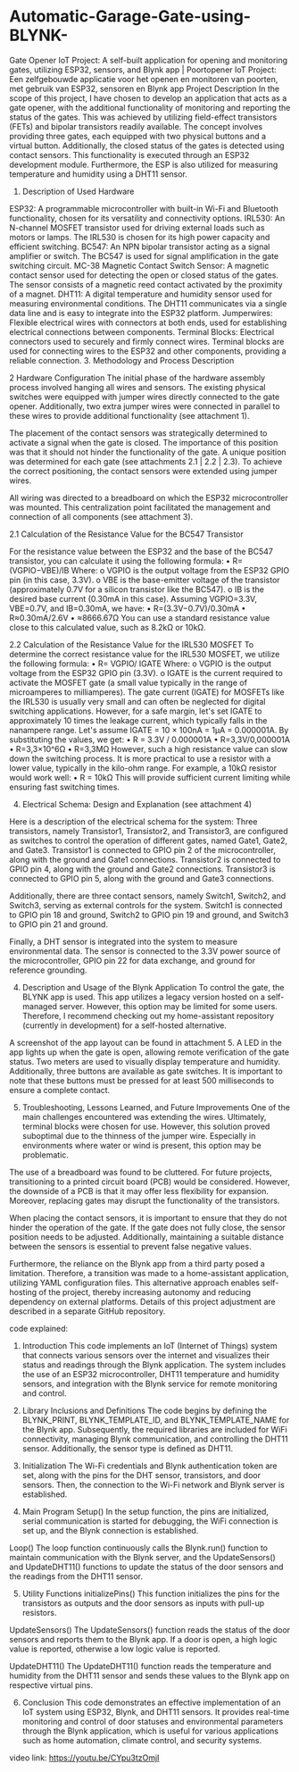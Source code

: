 # Automatic-Garage-Gate-using-BLYNK-
Gate Opener IoT Project: A self-built application for opening and monitoring gates, utilizing ESP32, sensors, and Blynk app | Poortopener IoT Project: Een zelfgebouwde applicatie voor het openen en monitoren van poorten, met gebruik van ESP32, sensoren en Blynk app
Project Description
In the scope of this project, I have chosen to develop an application that acts as a gate opener, with the additional functionality of monitoring and reporting the status of the gates. This was achieved by utilizing field-effect transistors (FETs) and bipolar transistors readily available. The concept involves providing three gates, each equipped with two physical buttons and a virtual button. Additionally, the closed status of the gates is detected using contact sensors. This functionality is executed through an ESP32 development module. Furthermore, the ESP is also utilized for measuring temperature and humidity using a DHT11 sensor.

1. Description of Used Hardware
   
ESP32: A programmable microcontroller with built-in Wi-Fi and Bluetooth functionality, chosen for its versatility and connectivity options.
IRL530: An N-channel MOSFET transistor used for driving external loads such as motors or lamps. The IRL530 is chosen for its high power capacity and efficient switching.
BC547: An NPN bipolar transistor acting as a signal amplifier or switch. The BC547 is used for signal amplification in the gate switching circuit.
MC-38 Magnetic Contact Switch Sensor: A magnetic contact sensor used for detecting the open or closed status of the gates. The sensor consists of a magnetic reed contact activated by the proximity of a magnet.
DHT11: A digital temperature and humidity sensor used for measuring environmental conditions. The DHT11 communicates via a single data line and is easy to integrate into the ESP32 platform.
Jumperwires: Flexible electrical wires with connectors at both ends, used for establishing electrical connections between components.
Terminal Blocks: Electrical connectors used to securely and firmly connect wires. Terminal blocks are used for connecting wires to the ESP32 and other components, providing a reliable connection.
3. Methodology and Process Description

2 Hardware Configuration
The initial phase of the hardware assembly process involved hanging all wires and sensors. The existing physical switches were equipped with jumper wires directly connected to the gate opener. Additionally, two extra jumper wires were connected in parallel to these wires to provide additional functionality (see attachment 1).

The placement of the contact sensors was strategically determined to activate a signal when the gate is closed. The importance of this position was that it should not hinder the functionality of the gate. A unique position was determined for each gate (see attachments 2.1 | 2.2 | 2.3). To achieve the correct positioning, the contact sensors were extended using jumper wires.

All wiring was directed to a breadboard on which the ESP32 microcontroller was mounted. This centralization point facilitated the management and connection of all components (see attachment 3).


2.1 Calculation of the Resistance Value for the BC547 Transistor

For the resistance value between the ESP32 and the base of the BC547 transistor, you can calculate it using the following formula:
•	R=(VGPIO−VBE)/IB
Where:
o VGPIO is the output voltage from the ESP32 GPIO pin (in this case, 3.3V).
o VBE is the base-emitter voltage of the transistor (approximately 0.7V for a silicon transistor like the BC547).
o IB is the desired base current (0.30mA in this case).
Assuming VGPIO=3.3V, VBE=0.7V, and IB=0.30mA, we have:
• R=(3.3V−0.7V)/0.30mA
• R≈0.30mA/2.6V
• ≈8666.67Ω
You can use a standard resistance value close to this calculated value, such as 8.2kΩ or 10kΩ.

2.2 Calculation of the Resistance Value for the IRL530 MOSFET
To determine the correct resistance value for the IRL530 MOSFET, we utilize the following formula:
•	R= VGPIO/ IGATE
Where:
o VGPIO is the output voltage from the ESP32 GPIO pin (3.3V).
o IGATE is the current required to activate the MOSFET gate (a small value typically in the range of microamperes to milliamperes).
The gate current (IGATE) for MOSFETs like the IRL530 is usually very small and can often be neglected for digital switching applications. However, for a safe margin, let's set IGATE to approximately 10 times the leakage current, which typically falls in the nanampere range.
Let's assume IGATE = 10 × 100nA = 1μA = 0.000001A.
By substituting the values, we get:
• R = 3.3V / 0.000001A
•	R=3,3V/0,000001A
•	R=3,3×10^6Ω
•	R=3,3MΩ
However, such a high resistance value can slow down the switching process. It is more practical to use a resistor with a lower value, typically in the kilo-ohm range.
For example, a 10kΩ resistor would work well:
• R = 10kΩ
This will provide sufficient current limiting while ensuring fast switching times.


4. Electrical Schema: Design and Explanation
(see attachment 4)

Here is a description of the electrical schema for the system:
Three transistors, namely Transistor1, Transistor2, and Transistor3, are configured as switches to control the operation of different gates, named Gate1, Gate2, and Gate3. Transistor1 is connected to GPIO pin 2 of the microcontroller, along with the ground and Gate1 connections. Transistor2 is connected to GPIO pin 4, along with the ground and Gate2 connections. Transistor3 is connected to GPIO pin 5, along with the ground and Gate3 connections.

Additionally, there are three contact sensors, namely Switch1, Switch2, and Switch3, serving as external controls for the system. Switch1 is connected to GPIO pin 18 and ground, Switch2 to GPIO pin 19 and ground, and Switch3 to GPIO pin 21 and ground.

Finally, a DHT sensor is integrated into the system to measure environmental data. The sensor is connected to the 3.3V power source of the microcontroller, GPIO pin 22 for data exchange, and ground for reference grounding.

4. Description and Usage of the Blynk Application
To control the gate, the BLYNK app is used. This app utilizes a legacy version hosted on a self-managed server. However, this option may be limited for some users. Therefore, I recommend checking out my home-assistant repository (currently in development) for a self-hosted alternative.

A screenshot of the app layout can be found in attachment 5. A LED in the app lights up when the gate is open, allowing remote verification of the gate status. Two meters are used to visually display temperature and humidity. Additionally, three buttons are available as gate switches. It is important to note that these buttons must be pressed for at least 500 milliseconds to ensure a complete contact.

5. Troubleshooting, Lessons Learned, and Future Improvements
One of the main challenges encountered was extending the wires. Ultimately, terminal blocks were chosen for use. However, this solution proved suboptimal due to the thinness of the jumper wire. Especially in environments where water or wind is present, this option may be problematic.

The use of a breadboard was found to be cluttered. For future projects, transitioning to a printed circuit board (PCB) would be considered. However, the downside of a PCB is that it may offer less flexibility for expansion. Moreover, replacing gates may disrupt the functionality of the transistors.

When placing the contact sensors, it is important to ensure that they do not hinder the operation of the gate. If the gate does not fully close, the sensor position needs to be adjusted. Additionally, maintaining a suitable distance between the sensors is essential to prevent false negative values.

Furthermore, the reliance on the Blynk app from a third party posed a limitation. Therefore, a transition was made to a home-assistant application, utilizing YAML configuration files. This alternative approach enables self-hosting of the project, thereby increasing autonomy and reducing dependency on external platforms. Details of this project adjustment are described in a separate GitHub repository.


code explained:
1. Introduction
This code implements an IoT (Internet of Things) system that connects various sensors over the internet and visualizes their status and readings through the Blynk application. The system includes the use of an ESP32 microcontroller, DHT11 temperature and humidity sensors, and integration with the Blynk service for remote monitoring and control.

2. Library Inclusions and Definitions
The code begins by defining the BLYNK_PRINT, BLYNK_TEMPLATE_ID, and BLYNK_TEMPLATE_NAME for the Blynk app. Subsequently, the required libraries are included for WiFi connectivity, managing Blynk communication, and controlling the DHT11 sensor. Additionally, the sensor type is defined as DHT11.

3. Initialization
The Wi-Fi credentials and Blynk authentication token are set, along with the pins for the DHT sensor, transistors, and door sensors. Then, the connection to the Wi-Fi network and Blynk server is established.

4. Main Program
Setup()
In the setup function, the pins are initialized, serial communication is started for debugging, the WiFi connection is set up, and the Blynk connection is established.

Loop()
The loop function continuously calls the Blynk.run() function to maintain communication with the Blynk server, and the UpdateSensors() and UpdateDHT11() functions to update the status of the door sensors and the readings from the DHT11 sensor.

5. Utility Functions
initializePins()
This function initializes the pins for the transistors as outputs and the door sensors as inputs with pull-up resistors.

UpdateSensors()
The UpdateSensors() function reads the status of the door sensors and reports them to the Blynk app. If a door is open, a high logic value is reported, otherwise a low logic value is reported.

UpdateDHT11()
The UpdateDHT11() function reads the temperature and humidity from the DHT11 sensor and sends these values to the Blynk app on respective virtual pins.

6. Conclusion
This code demonstrates an effective implementation of an IoT system using ESP32, Blynk, and DHT11 sensors. It provides real-time monitoring and control of door statuses and environmental parameters through the Blynk application, which is useful for various applications such as home automation, climate control, and security systems.


video link: https://youtu.be/CYpu3tzOmjI

